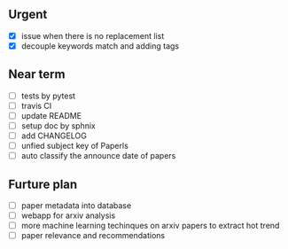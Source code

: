 ## Urgent

- [x] issue when there is no replacement list
- [x] decouple keywords match and adding tags

## Near term

- [ ] tests by pytest
- [ ] travis CI
- [ ] update README
- [ ] setup doc by sphnix
- [ ] add CHANGELOG
- [ ] unfied subject key of Paperls
- [ ] auto classify the announce date of papers

## Furture plan

- [ ] paper metadata into database
- [ ] webapp for arxiv analysis
- [ ] more machine learning techinques on arxiv papers to extract hot trend
- [ ] paper relevance and recommendations